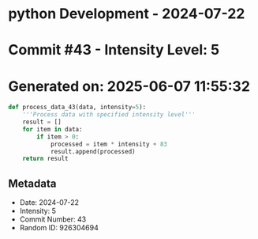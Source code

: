 ﻿# python Development - 2024-07-22
# Commit #43 - Intensity Level: 5
# Generated on: 2025-06-07 11:55:32
```python
def process_data_43(data, intensity=5):
    '''Process data with specified intensity level'''
    result = []
    for item in data:
        if item > 0:
            processed = item * intensity + 83
            result.append(processed)
    return result
```
## Metadata
- Date: 2024-07-22
- Intensity: 5
- Commit Number: 43
- Random ID: 926304694
